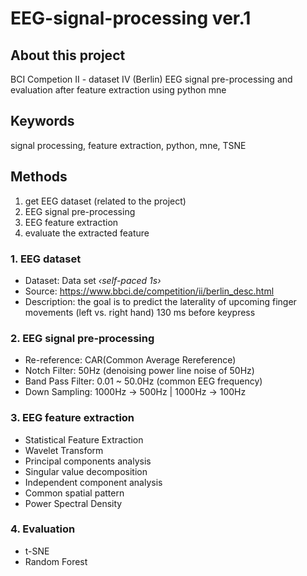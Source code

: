 # EEG-signal-processing ver.1

## About this project
BCI Competion II -  dataset IV (Berlin)
EEG signal pre-processing and evaluation after feature extraction using python mne

## Keywords
signal processing, feature extraction, python, mne, TSNE

## Methods

1. get EEG dataset (related to the project)
2. EEG signal pre-processing
3. EEG feature extraction
4. evaluate the extracted feature

### 1. EEG dataset

- Dataset: Data set *‹self-paced 1s›*
- Source: https://www.bbci.de/competition/ii/berlin_desc.html
- Description: the goal is to predict the laterality of upcoming finger movements (left vs. right hand) 130 ms before keypress

### 2. EEG signal pre-processing

- Re-reference: CAR(Common Average Rereference)
- Notch Filter: 50Hz (denoising power line noise of 50Hz)
- Band Pass Filter: 0.01 ~ 50.0Hz (common EEG frequency)
- Down Sampling: 1000Hz -> 500Hz | 1000Hz -> 100Hz

### 3. EEG feature extraction
- Statistical Feature Extraction
- Wavelet Transform
- Principal components analysis
- Singular value decomposition
- Independent component analysis
- Common spatial pattern
- Power Spectral Density

### 4. Evaluation
- t-SNE
- Random Forest
